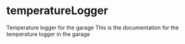 # temperatureLogger
Temperature logger for the garage
This is the documentation for the temperature logger in the garage
